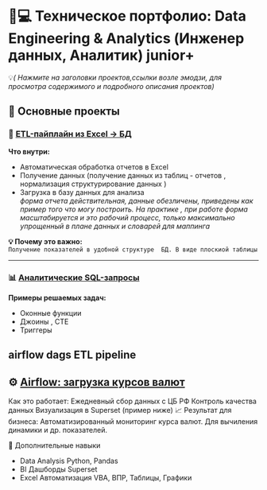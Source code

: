 # 🧑💻 Техническое портфолио: Data Engineering & Analytics (Инженер данных, Аналитик) junior+
💡*( Нажмите на заголовки проектов,ссылки возле эмодзи, для просмотра содержимого и подробного описания проектов)*  

## 🔗 Основные проекты

### 📌 [ETL-пайплайн из Excel → БД](https://github.com/ted-d/etl_parse_excel_pipline)  
**Что внутри:**  
- Автоматическая обработка отчетов в Excel  
- Получение данных (получение данных из таблиц - отчетов , нормализация структурирование данных )  
- Загрузка в базу данных для анализа  
 *форма отчета действительная, данные обезличены, приведены как пример того что могу построить. На практике , при работе форма масштабируется и это рабочий процесс, только максимально упрощенный в плане данных и словарей для маппинга*

**💡 Почему это важно:**  
`Получение показателей в удобной структуре  БД. В виде плоскиой таблицы`

---

### 📊 [Аналитические SQL-запросы](https://github.com/ted-d/sql-analyst-portfolio)  
**Примеры решаемых задач:**  
- Оконные функции  
- Джоины , CTE  
- Триггеры
## airflow dags ETL pipeline
## ⚙️ [Airflow: загрузка курсов валют](https://github.com/ted-d/airflow)
Как это работает:
Ежедневный сбор данных с ЦБ РФ
Контроль качества данных
Визуализация в Superset (пример ниже)
📈 Результат для бизнеса:
Автоматизированный мониторинг курса валют. Для вычиления динамики и др. показателей.

🤖 Дополнительные навыки


* Data Analysis		Python, Pandas
* BI	Дашборды	Superset
* Excel Автоматизация   VBA, ВПР, Таблицы, Графики
